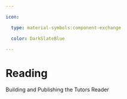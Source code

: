```yaml
---

icon: 

  type: material-symbols:component-exchange

  color: DarkSlateBlue

---
```


# Reading

Building and Publishing the Tutors Reader